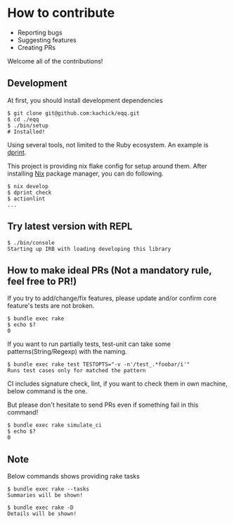 # How to contribute

- Reporting bugs
- Suggesting features
- Creating PRs

Welcome all of the contributions!

## Development

At first, you should install development dependencies

```console
$ git clone git@github.com:kachick/eqq.git
$ cd ./eqq
$ ./bin/setup
# Installed!
```

Using several tools, not limited to the Ruby ecosystem.
An example is [dprint](https://github.com/dprint/dprint).

This project is providing nix flake config for setup around them.
After installing [Nix](https://nixos.org/) package manager, you can do following.

```console
$ nix develop
$ dprint check
$ actionlint
...
```

## Try latest version with REPL

```console
$ ./bin/console
Starting up IRB with loading developing this library
```

## How to make ideal PRs (Not a mandatory rule, feel free to PR!)

If you try to add/change/fix features, please update and/or confirm core feature's tests are not broken.

```console
$ bundle exec rake
$ echo $?
0
```

If you want to run partially tests, test-unit can take some patterns(String/Regexp) with the naming.

```console
$ bundle exec rake test TESTOPTS="-v -n'/test_.*foobar/i'"
Runs test cases only for matched the pattern
```

CI includes signature check, lint, if you want to check them in own machine, below command is the one.

But please don't hesitate to send PRs even if something fail in this command!

```console
$ bundle exec rake simulate_ci
$ echo $?
0
```

## Note

Below commands shows providing rake tasks

```console
$ bundle exec rake --tasks
Summaries will be shown!

$ bundle exec rake -D
Details will be shown!
```
